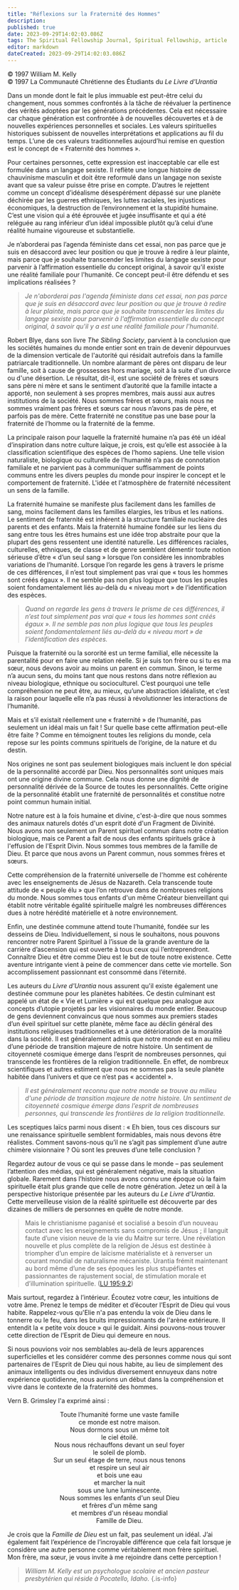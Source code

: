 ```yaml
---
title: "Réflexions sur la Fraternité des Hommes"
description: 
published: true
date: 2023-09-29T14:02:03.086Z
tags: The Spiritual Fellowship Journal, Spiritual Fellowship, article
editor: markdown
dateCreated: 2023-09-29T14:02:03.086Z
---
```


<p class="v-card v-sheet theme--light gray lighten-3 px-2">© 1997 William M. Kelly<br>© 1997 La Communauté Chrétienne des Étudiants du <i>Le Livre d'Urantia</i ></p>


Dans un monde dont le fait le plus immuable est peut-être celui du changement, nous sommes confrontés à la tâche de réévaluer la pertinence des vérités adoptées par les générations précédentes. Cela est nécessaire car chaque génération est confrontée à de nouvelles découvertes et à de nouvelles expériences personnelles et sociales. Les valeurs spirituelles historiques subissent de nouvelles interprétations et applications au fil du temps. L’une de ces valeurs traditionnelles aujourd’hui remise en question est le concept de « Fraternité des hommes ».

Pour certaines personnes, cette expression est inacceptable car elle est formulée dans un langage sexiste. Il reflète une longue histoire de chauvinisme masculin et doit être reformulé dans un langage non sexiste avant que sa valeur puisse être prise en compte. D’autres le rejettent comme un concept d’idéalisme désespérément dépassé sur une planète déchirée par les guerres ethniques, les luttes raciales, les injustices économiques, la destruction de l’environnement et la stupidité humaine. C’est une vision qui a été éprouvée et jugée insuffisante et qui a été reléguée au rang inférieur d’un idéal impossible plutôt qu’à celui d’une réalité humaine vigoureuse et substantielle.

Je n’aborderai pas l’agenda féministe dans cet essai, non pas parce que je suis en désaccord avec leur position ou que je trouve à redire à leur plainte, mais parce que je souhaite transcender les limites du langage sexiste pour parvenir à l’affirmation essentielle du concept original, à savoir qu’il existe une réalité familiale pour l'humanité. Ce concept peut-il être défendu et ses implications réalisées ?

> _Je n'aborderai pas l'agenda féministe dans cet essai, non pas parce que je suis en désaccord avec leur position ou que je trouve à redire à leur plainte, mais parce que je souhaite transcender les limites du langage sexiste pour parvenir à l'affirmation essentielle du concept original, à savoir qu'il y a est une réalité familiale pour l'humanité._

Robert Blye, dans son livre _The Sibling Society_, parvient à la conclusion que les sociétés humaines du monde entier sont en train de devenir dépourvues de la dimension verticale de l'autorité qui résidait autrefois dans la famille patriarcale traditionnelle. Un nombre alarmant de pères ont disparu de leur famille, soit à cause de grossesses hors mariage, soit à la suite d'un divorce ou d'une désertion. Le résultat, dit-il, est une société de frères et sœurs sans père ni mère et sans le sentiment d’autorité que la famille intacte a apporté, non seulement à ses propres membres, mais aussi aux autres institutions de la société. Nous sommes frères et sœurs, mais nous ne sommes vraiment pas frères et sœurs car nous n’avons pas de père, et parfois pas de mère. Cette fraternité ne constitue pas une base pour la fraternité de l’homme ou la fraternité de la femme.

La principale raison pour laquelle la fraternité humaine n’a pas été un idéal d’inspiration dans notre culture laïque, je crois, est qu’elle est associée à la classification scientifique des espèces de l’homo sapiens. Une telle vision naturaliste, biologique ou culturelle de l’humanité n’a pas de connotation familiale et ne parvient pas à communiquer suffisamment de points communs entre les divers peuples du monde pour inspirer le concept et le comportement de fraternité. L'idée et l'atmosphère de fraternité nécessitent un sens de la famille.

La fraternité humaine se manifeste plus facilement dans les familles de sang, moins facilement dans les familles élargies, les tribus et les nations. Le sentiment de fraternité est inhérent à la structure familiale nucléaire des parents et des enfants. Mais la fraternité humaine fondée sur les liens du sang entre tous les êtres humains est une idée trop abstraite pour que la plupart des gens ressentent une identité naturelle. Les différences raciales, culturelles, ethniques, de classe et de genre semblent démentir toute notion sérieuse d’être « d’un seul sang » lorsque l’on considère les innombrables variations de l’humanité. Lorsque l’on regarde les gens à travers le prisme de ces différences, il n’est tout simplement pas vrai que « tous les hommes sont créés égaux ». Il ne semble pas non plus logique que tous les peuples soient fondamentalement liés au-delà du « niveau mort » de l’identification des espèces.

> _Quand on regarde les gens à travers le prisme de ces différences, il n’est tout simplement pas vrai que « tous les hommes sont créés égaux ». Il ne semble pas non plus logique que tous les peuples soient fondamentalement liés au-delà du « niveau mort » de l’identification des espèces._

Puisque la fraternité ou la sororité est un terme familial, elle nécessite la parentalité pour en faire une relation réelle. Si je suis ton frère ou si tu es ma sœur, nous devons avoir au moins un parent en commun. Sinon, le terme n’a aucun sens, du moins tant que nous restons dans notre réflexion au niveau biologique, ethnique ou socioculturel. C’est pourquoi une telle compréhension ne peut être, au mieux, qu’une abstraction idéaliste, et c’est la raison pour laquelle elle n’a pas réussi à révolutionner les interactions de l’humanité.

Mais et s’il existait réellement une « fraternité » de l’humanité, pas seulement un idéal mais un fait ! Sur quelle base cette affirmation peut-elle être faite ? Comme en témoignent toutes les religions du monde, cela repose sur les points communs spirituels de l’origine, de la nature et du destin.

Nos origines ne sont pas seulement biologiques mais incluent le don spécial de la personnalité accordé par Dieu. Nos personnalités sont uniques mais ont une origine divine commune. Cela nous donne une dignité de personnalité dérivée de la Source de toutes les personnalités. Cette origine de la personnalité établit une fraternité de personnalités et constitue notre point commun humain initial.

Notre nature est à la fois humaine et divine, c'est-à-dire que nous sommes des animaux naturels dotés d'un esprit doté d'un Fragment de Divinité. Nous avons non seulement un Parent spirituel commun dans notre création biologique, mais ce Parent a fait de nous des enfants spirituels grâce à l'effusion de l'Esprit Divin. Nous sommes tous membres de la famille de Dieu. Et parce que nous avons un Parent commun, nous sommes frères et sœurs.

Cette compréhension de la fraternité universelle de l'homme est cohérente avec les enseignements de Jésus de Nazareth. Cela transcende toute attitude de « peuple élu » que l’on retrouve dans de nombreuses religions du monde. Nous sommes tous enfants d'un même Créateur bienveillant qui établit notre véritable égalité spirituelle malgré les nombreuses différences dues à notre hérédité matérielle et à notre environnement.

Enfin, une destinée commune attend toute l’humanité, fondée sur les desseins de Dieu. Individuellement, si nous le souhaitons, nous pouvons rencontrer notre Parent Spirituel à l’issue de la grande aventure de la carrière d’ascension qui est ouverte à tous ceux qui l’entreprendront. Connaître Dieu et être comme Dieu est le but de toute notre existence. Cette aventure intrigante vient à peine de commencer dans cette vie mortelle. Son accomplissement passionnant est consommé dans l’éternité.

Les auteurs du _Livre d'Urantia_ nous assurent qu'il existe également une destinée commune pour les planètes habitées. Ce destin culminant est appelé un état de « Vie et Lumière » qui est quelque peu analogue aux concepts d’utopie projetés par les visionnaires du monde entier. Beaucoup de gens deviennent convaincus que nous sommes aux premiers stades d’un éveil spirituel sur cette planète, même face au déclin général des institutions religieuses traditionnelles et à une détérioration de la moralité dans la société. Il est généralement admis que notre monde est en au milieu d’une période de transition majeure de notre histoire. Un sentiment de citoyenneté cosmique émerge dans l’esprit de nombreuses personnes, qui transcende les frontières de la religion traditionnelle. En effet, de nombreux scientifiques et autres estiment que nous ne sommes pas la seule planète habitée dans l’univers et que ce n’est pas « accidentel ».

> _Il est généralement reconnu que notre monde se trouve au milieu d'une période de transition majeure de notre histoire. Un sentiment de citoyenneté cosmique émerge dans l’esprit de nombreuses personnes, qui transcende les frontières de la religion traditionnelle._

Les sceptiques laïcs parmi nous disent : « Eh bien, tous ces discours sur une renaissance spirituelle semblent formidables, mais nous devons être réalistes. Comment savons-nous qu’il ne s’agit pas simplement d’une autre chimère visionnaire ? Où sont les preuves d’une telle conclusion ?

Regardez autour de vous ce qui se passe dans le monde – pas seulement l’attention des médias, qui est généralement négative, mais la situation globale. Rarement dans l’histoire nous avons connu une époque où la faim spirituelle était plus grande que celle de notre génération. Jetez un œil à la perspective historique présentée par les auteurs du _Le Livre d'Urantia_. Cette merveilleuse vision de la réalité spirituelle est découverte par des dizaines de milliers de personnes en quête de notre monde.

> Mais le christianisme paganisé et socialisé a besoin d’un nouveau contact avec les enseignements sans compromis de Jésus ; il languit faute d’une vision neuve de la vie du Maitre sur terre. Une révélation nouvelle et plus complète de la religion de Jésus est destinée à triompher d’un empire de laïcisme matérialiste et à renverser un courant mondial de naturalisme mécaniste. Urantia frémit maintenant au bord même d’une de ses époques les plus stupéfiantes et passionnantes de rajustement social, de stimulation morale et d’illumination spirituelle. ([LU 195:9.2](/fr/The_Urantia_Book/195#p9_2))

Mais surtout, regardez à l’intérieur. Écoutez votre cœur, les intuitions de votre âme. Prenez le temps de méditer et d’écouter l’Esprit de Dieu qui vous habite. Rappelez-vous qu'Elie n'a pas entendu la voix de Dieu dans le tonnerre ou le feu, dans les bruits impressionnants de l'arène extérieure. Il entendit la « petite voix douce » qui le guidait. Ainsi pouvons-nous trouver cette direction de l’Esprit de Dieu qui demeure en nous.

Si nous pouvions voir nos semblables au-delà de leurs apparences superficielles et les considérer comme des personnes comme nous qui sont partenaires de l'Esprit de Dieu qui nous habite, au lieu de simplement des animaux intelligents ou des individus diversement ennuyeux dans notre expérience quotidienne, nous aurions un début dans la compréhension et vivre dans le contexte de la fraternité des hommes.

Vern B. Grimsley l'a exprimé ainsi :

<p style="text-align:center;">
Toute l’humanité forme une vaste famille<br>
ce monde est notre maison.<br>
Nous dormons sous un même toit <br>
le ciel étoilé.<br>
Nous nous réchauffons devant un seul foyer <br>
le soleil de plomb.<br>
Sur un seul étage de terre, nous nous tenons <br>
et respire un seul air <br>
et bois une eau <br>
et marcher la nuit<br>
sous une lune luminescente.<br>
Nous sommes les enfants d'un seul Dieu <br>
et frères d'un même sang <br>
et membres d'un réseau mondial <br>
Famille de Dieu.<br>
</p>

Je crois que la _Famille de Dieu_ est un fait, pas seulement un idéal. J’ai également fait l’expérience de l’incroyable différence que cela fait lorsque je considère une autre personne comme véritablement mon frère spirituel. Mon frère, ma sœur, je vous invite à me rejoindre dans cette perception !

> _William M. Kelly est un psychologue scolaire et ancien pasteur presbytérien qui réside à Pocatello, Idaho._
{.is-info}

